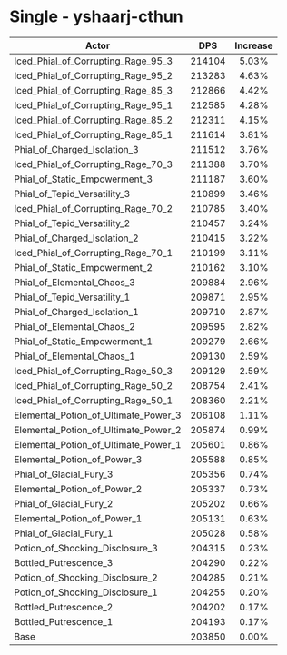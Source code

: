 # Single - yshaarj-cthun
| Actor | DPS | Increase |
|---|:---:|:---:|
|Iced_Phial_of_Corrupting_Rage_95_3|214104|5.03%|
|Iced_Phial_of_Corrupting_Rage_95_2|213283|4.63%|
|Iced_Phial_of_Corrupting_Rage_85_3|212866|4.42%|
|Iced_Phial_of_Corrupting_Rage_95_1|212585|4.28%|
|Iced_Phial_of_Corrupting_Rage_85_2|212311|4.15%|
|Iced_Phial_of_Corrupting_Rage_85_1|211614|3.81%|
|Phial_of_Charged_Isolation_3|211512|3.76%|
|Iced_Phial_of_Corrupting_Rage_70_3|211388|3.70%|
|Phial_of_Static_Empowerment_3|211187|3.60%|
|Phial_of_Tepid_Versatility_3|210899|3.46%|
|Iced_Phial_of_Corrupting_Rage_70_2|210785|3.40%|
|Phial_of_Tepid_Versatility_2|210457|3.24%|
|Phial_of_Charged_Isolation_2|210415|3.22%|
|Iced_Phial_of_Corrupting_Rage_70_1|210199|3.11%|
|Phial_of_Static_Empowerment_2|210162|3.10%|
|Phial_of_Elemental_Chaos_3|209884|2.96%|
|Phial_of_Tepid_Versatility_1|209871|2.95%|
|Phial_of_Charged_Isolation_1|209710|2.87%|
|Phial_of_Elemental_Chaos_2|209595|2.82%|
|Phial_of_Static_Empowerment_1|209279|2.66%|
|Phial_of_Elemental_Chaos_1|209130|2.59%|
|Iced_Phial_of_Corrupting_Rage_50_3|209129|2.59%|
|Iced_Phial_of_Corrupting_Rage_50_2|208754|2.41%|
|Iced_Phial_of_Corrupting_Rage_50_1|208360|2.21%|
|Elemental_Potion_of_Ultimate_Power_3|206108|1.11%|
|Elemental_Potion_of_Ultimate_Power_2|205874|0.99%|
|Elemental_Potion_of_Ultimate_Power_1|205601|0.86%|
|Elemental_Potion_of_Power_3|205588|0.85%|
|Phial_of_Glacial_Fury_3|205356|0.74%|
|Elemental_Potion_of_Power_2|205337|0.73%|
|Phial_of_Glacial_Fury_2|205202|0.66%|
|Elemental_Potion_of_Power_1|205131|0.63%|
|Phial_of_Glacial_Fury_1|205028|0.58%|
|Potion_of_Shocking_Disclosure_3|204315|0.23%|
|Bottled_Putrescence_3|204290|0.22%|
|Potion_of_Shocking_Disclosure_2|204285|0.21%|
|Potion_of_Shocking_Disclosure_1|204255|0.20%|
|Bottled_Putrescence_2|204202|0.17%|
|Bottled_Putrescence_1|204193|0.17%|
|Base|203850|0.00%|
